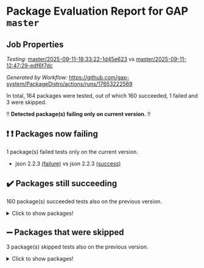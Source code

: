 # Package Evaluation Report for GAP `master`

## Job Properties

*Testing:* [master/2025-09-11-18:33:22-1d45e623](https://github.com/gap-system/PackageDistro/blob/data/reports/master/2025-09-11-18:33:22-1d45e623) vs [master/2025-09-11-12:47:29-edf6f7dc](https://github.com/gap-system/PackageDistro/blob/data/reports/master/2025-09-11-12:47:29-edf6f7dc)

*Generated by Workflow:* https://github.com/gap-system/PackageDistro/actions/runs/17653222569

In total, 164 packages were tested, out of which 160 succeeded, 1 failed and 3 were skipped.

:bangbang: **Detected package(s) failing only on current version.** :bangbang:

## :exclamation: :exclamation: Packages now failing

1 package(s) failed tests only on the current version.
- json 2.2.3 [(failure)](https://github.com/gap-system/PackageDistro/actions/runs/17653222569/job/50170274553) vs json 2.2.3 [(success)](https://github.com/gap-system/PackageDistro/actions/runs/17644377964/job/50139372356)

## :heavy_check_mark: Packages still succeeding

160 package(s) succeeded tests also on the previous version.
<details><summary>Click to show packages!</summary>

- 4ti2interface 2024.11-01 [(success)](https://github.com/gap-system/PackageDistro/actions/runs/17653222569/job/50170274240)
- ace 5.7.0 [(success)](https://github.com/gap-system/PackageDistro/actions/runs/17653222569/job/50170274268)
- aclib 1.3.3 [(success)](https://github.com/gap-system/PackageDistro/actions/runs/17653222569/job/50170274290)
- agt 0.3.1 [(success)](https://github.com/gap-system/PackageDistro/actions/runs/17653222569/job/50170274259)
- alco 1.1.2 [(success)](https://github.com/gap-system/PackageDistro/actions/runs/17653222569/job/50170274333)
- alnuth 3.2.1 [(success)](https://github.com/gap-system/PackageDistro/actions/runs/17653222569/job/50170274252)
- anupq 3.3.2 [(success)](https://github.com/gap-system/PackageDistro/actions/runs/17653222569/job/50170274288)
- atlasrep 2.1.9 [(success)](https://github.com/gap-system/PackageDistro/actions/runs/17653222569/job/50170274280)
- autodoc 2025.05.09 [(success)](https://github.com/gap-system/PackageDistro/actions/runs/17653222569/job/50170274261)
- automata 1.16 [(success)](https://github.com/gap-system/PackageDistro/actions/runs/17653222569/job/50170274287)
- automgrp 1.3.3 [(success)](https://github.com/gap-system/PackageDistro/actions/runs/17653222569/job/50170274275)
- autpgrp 1.11.1 [(success)](https://github.com/gap-system/PackageDistro/actions/runs/17653222569/job/50170274289)
- cap 2025.08-03 [(success)](https://github.com/gap-system/PackageDistro/actions/runs/17653222569/job/50170274272)
- caratinterface 2.3.7 [(success)](https://github.com/gap-system/PackageDistro/actions/runs/17653222569/job/50170274269)
- cddinterface 2025.06.24 [(success)](https://github.com/gap-system/PackageDistro/actions/runs/17653222569/job/50170274285)
- circle 1.6.6 [(success)](https://github.com/gap-system/PackageDistro/actions/runs/17653222569/job/50170274282)
- classicpres 1.22 [(success)](https://github.com/gap-system/PackageDistro/actions/runs/17653222569/job/50170274283)
- cohomolo 1.6.11 [(success)](https://github.com/gap-system/PackageDistro/actions/runs/17653222569/job/50170274299)
- congruence 1.2.7 [(success)](https://github.com/gap-system/PackageDistro/actions/runs/17653222569/job/50170274370)
- corefreesub 0.6 [(success)](https://github.com/gap-system/PackageDistro/actions/runs/17653222569/job/50170274300)
- corelg 1.57 [(success)](https://github.com/gap-system/PackageDistro/actions/runs/17653222569/job/50170274305)
- crime 1.6 [(success)](https://github.com/gap-system/PackageDistro/actions/runs/17653222569/job/50170274298)
- crisp 1.4.8 [(success)](https://github.com/gap-system/PackageDistro/actions/runs/17653222569/job/50170274306)
- crypting 0.10.6 [(success)](https://github.com/gap-system/PackageDistro/actions/runs/17653222569/job/50170274308)
- cryst 4.1.29 [(success)](https://github.com/gap-system/PackageDistro/actions/runs/17653222569/job/50170274330)
- crystcat 1.1.10 [(success)](https://github.com/gap-system/PackageDistro/actions/runs/17653222569/job/50170274327)
- ctbllib 1.3.11 [(success)](https://github.com/gap-system/PackageDistro/actions/runs/17653222569/job/50170274365)
- cubefree 1.21 [(success)](https://github.com/gap-system/PackageDistro/actions/runs/17653222569/job/50170274371)
- curlinterface 2.4.2 [(success)](https://github.com/gap-system/PackageDistro/actions/runs/17653222569/job/50170274312)
- cvec 2.8.4 [(success)](https://github.com/gap-system/PackageDistro/actions/runs/17653222569/job/50170274310)
- datastructures 0.3.3 [(success)](https://github.com/gap-system/PackageDistro/actions/runs/17653222569/job/50170274341)
- deepthought 1.0.9 [(success)](https://github.com/gap-system/PackageDistro/actions/runs/17653222569/job/50170274361)
- design 1.8.2 [(success)](https://github.com/gap-system/PackageDistro/actions/runs/17653222569/job/50170274337)
- difsets 2.3.1 [(success)](https://github.com/gap-system/PackageDistro/actions/runs/17653222569/job/50170274338)
- digraphs 1.12.1 [(success)](https://github.com/gap-system/PackageDistro/actions/runs/17653222569/job/50170274351)
- edim 1.3.8 [(success)](https://github.com/gap-system/PackageDistro/actions/runs/17653222569/job/50170274342)
- example 4.4.1 [(success)](https://github.com/gap-system/PackageDistro/actions/runs/17653222569/job/50170274356)
- examplesforhomalg 2023.10-01 [(success)](https://github.com/gap-system/PackageDistro/actions/runs/17653222569/job/50170274340)
- factint 1.6.3 [(success)](https://github.com/gap-system/PackageDistro/actions/runs/17653222569/job/50170274350)
- ferret 1.0.15 [(success)](https://github.com/gap-system/PackageDistro/actions/runs/17653222569/job/50170274373)
- fga 1.5.0 [(success)](https://github.com/gap-system/PackageDistro/actions/runs/17653222569/job/50170274364)
- fining 1.5.6 [(success)](https://github.com/gap-system/PackageDistro/actions/runs/17653222569/job/50170274386)
- float 1.0.9 [(success)](https://github.com/gap-system/PackageDistro/actions/runs/17653222569/job/50170274389)
- format 1.4.4 [(success)](https://github.com/gap-system/PackageDistro/actions/runs/17653222569/job/50170274358)
- forms 1.2.13 [(success)](https://github.com/gap-system/PackageDistro/actions/runs/17653222569/job/50170274391)
- fplsa 1.2.7 [(success)](https://github.com/gap-system/PackageDistro/actions/runs/17653222569/job/50170274376)
- fr 2.4.13 [(success)](https://github.com/gap-system/PackageDistro/actions/runs/17653222569/job/50170274410)
- francy 2.0.3 [(success)](https://github.com/gap-system/PackageDistro/actions/runs/17653222569/job/50170274398)
- fwtree 1.3 [(success)](https://github.com/gap-system/PackageDistro/actions/runs/17653222569/job/50170274422)
- gapdoc 1.6.7 [(success)](https://github.com/gap-system/PackageDistro/actions/runs/17653222569/job/50170274405)
- gauss 2024.11-01 [(success)](https://github.com/gap-system/PackageDistro/actions/runs/17653222569/job/50170274385)
- gaussforhomalg 2024.08-01 [(success)](https://github.com/gap-system/PackageDistro/actions/runs/17653222569/job/50170274462)
- gbnp 1.1.0 [(success)](https://github.com/gap-system/PackageDistro/actions/runs/17653222569/job/50170274439)
- generalizedmorphismsforcap 2025.08-01 [(success)](https://github.com/gap-system/PackageDistro/actions/runs/17653222569/job/50170274434)
- genss 1.6.9 [(success)](https://github.com/gap-system/PackageDistro/actions/runs/17653222569/job/50170274428)
- gradedmodules 2024.12-01 [(success)](https://github.com/gap-system/PackageDistro/actions/runs/17653222569/job/50170274444)
- gradedringforhomalg 2024.07-01 [(success)](https://github.com/gap-system/PackageDistro/actions/runs/17653222569/job/50170274438)
- grape 4.9.3 [(success)](https://github.com/gap-system/PackageDistro/actions/runs/17653222569/job/50170274436)
- groupoids 1.79 [(success)](https://github.com/gap-system/PackageDistro/actions/runs/17653222569/job/50170274454)
- grpconst 2.6.5 [(success)](https://github.com/gap-system/PackageDistro/actions/runs/17653222569/job/50170274478)
- guarana 0.96.3 [(success)](https://github.com/gap-system/PackageDistro/actions/runs/17653222569/job/50170274465)
- guava 3.20 [(success)](https://github.com/gap-system/PackageDistro/actions/runs/17653222569/job/50170274496)
- hap 1.70 [(success)](https://github.com/gap-system/PackageDistro/actions/runs/17653222569/job/50170274515)
- hapcryst 0.1.15 [(success)](https://github.com/gap-system/PackageDistro/actions/runs/17653222569/job/50170274512)
- hecke 1.5.4 [(success)](https://github.com/gap-system/PackageDistro/actions/runs/17653222569/job/50170274483)
- help 4.0 [(success)](https://github.com/gap-system/PackageDistro/actions/runs/17653222569/job/50170274509)
- homalg 2024.01-01 [(success)](https://github.com/gap-system/PackageDistro/actions/runs/17653222569/job/50170274506)
- homalgtocas 2025.08-01 [(success)](https://github.com/gap-system/PackageDistro/actions/runs/17653222569/job/50170274519)
- ibnp 0.17 [(success)](https://github.com/gap-system/PackageDistro/actions/runs/17653222569/job/50170274514)
- idrel 2.48 [(success)](https://github.com/gap-system/PackageDistro/actions/runs/17653222569/job/50170274508)
- images 1.3.3 [(success)](https://github.com/gap-system/PackageDistro/actions/runs/17653222569/job/50170274546)
- inducereduce 1.1 [(success)](https://github.com/gap-system/PackageDistro/actions/runs/17653222569/job/50170274517)
- intpic 0.4.0 [(success)](https://github.com/gap-system/PackageDistro/actions/runs/17653222569/job/50170274537)
- io 4.9.3 [(success)](https://github.com/gap-system/PackageDistro/actions/runs/17653222569/job/50170274530)
- io_forhomalg 2023.02-04 [(success)](https://github.com/gap-system/PackageDistro/actions/runs/17653222569/job/50170274567)
- irredsol 1.4.4 [(success)](https://github.com/gap-system/PackageDistro/actions/runs/17653222569/job/50170274541)
- jupyterkernel 1.5.1 [(success)](https://github.com/gap-system/PackageDistro/actions/runs/17653222569/job/50170274555)
- jupyterviz 1.5.6 [(success)](https://github.com/gap-system/PackageDistro/actions/runs/17653222569/job/50170274668)
- kan 1.37 [(success)](https://github.com/gap-system/PackageDistro/actions/runs/17653222569/job/50170274531)
- kbmag 1.5.11 [(success)](https://github.com/gap-system/PackageDistro/actions/runs/17653222569/job/50170274559)
- laguna 3.9.7 [(success)](https://github.com/gap-system/PackageDistro/actions/runs/17653222569/job/50170274574)
- liealgdb 2.2.1 [(success)](https://github.com/gap-system/PackageDistro/actions/runs/17653222569/job/50170274556)
- liepring 2.9.1 [(success)](https://github.com/gap-system/PackageDistro/actions/runs/17653222569/job/50170274644)
- liering 2.4.2 [(success)](https://github.com/gap-system/PackageDistro/actions/runs/17653222569/job/50170274587)
- linearalgebraforcap 2025.08-02 [(success)](https://github.com/gap-system/PackageDistro/actions/runs/17653222569/job/50170274575)
- lins 0.9 [(success)](https://github.com/gap-system/PackageDistro/actions/runs/17653222569/job/50170274569)
- localizeringforhomalg 2023.10-01 [(success)](https://github.com/gap-system/PackageDistro/actions/runs/17653222569/job/50170274648)
- loops 3.4.4 [(success)](https://github.com/gap-system/PackageDistro/actions/runs/17653222569/job/50170274573)
- lpres 1.1.1 [(success)](https://github.com/gap-system/PackageDistro/actions/runs/17653222569/job/50170274579)
- majoranaalgebras 1.5.2 [(success)](https://github.com/gap-system/PackageDistro/actions/runs/17653222569/job/50170274593)
- mapclass 1.4.6 [(success)](https://github.com/gap-system/PackageDistro/actions/runs/17653222569/job/50170274623)
- matgrp 0.72 [(success)](https://github.com/gap-system/PackageDistro/actions/runs/17653222569/job/50170274621)
- matricesforhomalg 2025.09-01 [(success)](https://github.com/gap-system/PackageDistro/actions/runs/17653222569/job/50170274602)
- modisom 3.0.0 [(success)](https://github.com/gap-system/PackageDistro/actions/runs/17653222569/job/50170274643)
- modulepresentationsforcap 2025.08-02 [(success)](https://github.com/gap-system/PackageDistro/actions/runs/17653222569/job/50170274665)
- modules 2024.12-01 [(success)](https://github.com/gap-system/PackageDistro/actions/runs/17653222569/job/50170274590)
- monoidalcategories 2025.08-02 [(success)](https://github.com/gap-system/PackageDistro/actions/runs/17653222569/job/50170274577)
- nconvex 2024.12-01 [(success)](https://github.com/gap-system/PackageDistro/actions/runs/17653222569/job/50170274604)
- nilmat 1.4.2 [(success)](https://github.com/gap-system/PackageDistro/actions/runs/17653222569/job/50170274607)
- nock 1.5 [(success)](https://github.com/gap-system/PackageDistro/actions/runs/17653222569/job/50170274584)
- normalizinterface 1.4.1 [(success)](https://github.com/gap-system/PackageDistro/actions/runs/17653222569/job/50170274628)
- nq 2.5.11 [(success)](https://github.com/gap-system/PackageDistro/actions/runs/17653222569/job/50170274601)
- numericalsgps 1.4.0 [(success)](https://github.com/gap-system/PackageDistro/actions/runs/17653222569/job/50170274622)
- openmath 11.5.3 [(success)](https://github.com/gap-system/PackageDistro/actions/runs/17653222569/job/50170274620)
- orb 5.0.1 [(success)](https://github.com/gap-system/PackageDistro/actions/runs/17653222569/job/50170274639)
- packagemanager 1.6.3 [(success)](https://github.com/gap-system/PackageDistro/actions/runs/17653222569/job/50170274618)
- patternclass 2.4.5 [(success)](https://github.com/gap-system/PackageDistro/actions/runs/17653222569/job/50170274599)
- permut 2.0.5 [(success)](https://github.com/gap-system/PackageDistro/actions/runs/17653222569/job/50170274662)
- polenta 1.3.11 [(success)](https://github.com/gap-system/PackageDistro/actions/runs/17653222569/job/50170274614)
- polycyclic 2.17 [(success)](https://github.com/gap-system/PackageDistro/actions/runs/17653222569/job/50170274654)
- polymaking 0.8.7 [(success)](https://github.com/gap-system/PackageDistro/actions/runs/17653222569/job/50170274630)
- primgrp 4.0.0 [(success)](https://github.com/gap-system/PackageDistro/actions/runs/17653222569/job/50170274656)
- profiling 2.6.2 [(success)](https://github.com/gap-system/PackageDistro/actions/runs/17653222569/job/50170274652)
- qdistrnd 0.9.5 [(success)](https://github.com/gap-system/PackageDistro/actions/runs/17653222569/job/50170274635)
- qpa 1.35 [(success)](https://github.com/gap-system/PackageDistro/actions/runs/17653222569/job/50170274651)
- quagroup 1.8.4 [(success)](https://github.com/gap-system/PackageDistro/actions/runs/17653222569/job/50170274649)
- radiroot 2.9 [(success)](https://github.com/gap-system/PackageDistro/actions/runs/17653222569/job/50170274655)
- rcwa 4.7.1 [(success)](https://github.com/gap-system/PackageDistro/actions/runs/17653222569/job/50170274663)
- rds 1.8 [(success)](https://github.com/gap-system/PackageDistro/actions/runs/17653222569/job/50170274659)
- recog 1.4.4 [(success)](https://github.com/gap-system/PackageDistro/actions/runs/17653222569/job/50170274674)
- repndecomp 1.3.0 [(success)](https://github.com/gap-system/PackageDistro/actions/runs/17653222569/job/50170274700)
- repsn 3.1.2 [(success)](https://github.com/gap-system/PackageDistro/actions/runs/17653222569/job/50170274708)
- resclasses 4.7.3 [(success)](https://github.com/gap-system/PackageDistro/actions/runs/17653222569/job/50170274679)
- ringsforhomalg 2024.11-02 [(success)](https://github.com/gap-system/PackageDistro/actions/runs/17653222569/job/50170274729)
- sco 2023.08-01 [(success)](https://github.com/gap-system/PackageDistro/actions/runs/17653222569/job/50170274681)
- scscp 2.4.4 [(success)](https://github.com/gap-system/PackageDistro/actions/runs/17653222569/job/50170274710)
- semigroups 5.5.4 [(success)](https://github.com/gap-system/PackageDistro/actions/runs/17653222569/job/50170274705)
- sglppow 2.4 [(success)](https://github.com/gap-system/PackageDistro/actions/runs/17653222569/job/50170274726)
- sgpviz 0.999.6 [(success)](https://github.com/gap-system/PackageDistro/actions/runs/17653222569/job/50170274711)
- simpcomp 2.1.14 [(success)](https://github.com/gap-system/PackageDistro/actions/runs/17653222569/job/50170274691)
- singular 2025.08.26 [(success)](https://github.com/gap-system/PackageDistro/actions/runs/17653222569/job/50170274706)
- sl2reps 1.1 [(success)](https://github.com/gap-system/PackageDistro/actions/runs/17653222569/job/50170274723)
- sla 1.6.2 [(success)](https://github.com/gap-system/PackageDistro/actions/runs/17653222569/job/50170274704)
- smallantimagmas 0.4.1 [(success)](https://github.com/gap-system/PackageDistro/actions/runs/17653222569/job/50170274725)
- smallgrp 1.5.4 [(success)](https://github.com/gap-system/PackageDistro/actions/runs/17653222569/job/50170274722)
- smallsemi 0.7.2 [(success)](https://github.com/gap-system/PackageDistro/actions/runs/17653222569/job/50170274732)
- sonata 2.9.6 [(success)](https://github.com/gap-system/PackageDistro/actions/runs/17653222569/job/50170274854)
- sophus 1.27 [(success)](https://github.com/gap-system/PackageDistro/actions/runs/17653222569/job/50170274715)
- sotgrps 1.3 [(success)](https://github.com/gap-system/PackageDistro/actions/runs/17653222569/job/50170274721)
- spinsym 1.5.2 [(success)](https://github.com/gap-system/PackageDistro/actions/runs/17653222569/job/50170274756)
- standardff 1.0 [(success)](https://github.com/gap-system/PackageDistro/actions/runs/17653222569/job/50170274730)
- symbcompcc 1.3.2 [(success)](https://github.com/gap-system/PackageDistro/actions/runs/17653222569/job/50170274753)
- thelma 1.3 [(success)](https://github.com/gap-system/PackageDistro/actions/runs/17653222569/job/50170274758)
- tomlib 1.2.11 [(success)](https://github.com/gap-system/PackageDistro/actions/runs/17653222569/job/50170274739)
- toolsforhomalg 2025.05-01 [(success)](https://github.com/gap-system/PackageDistro/actions/runs/17653222569/job/50170274750)
- toric 1.9.6 [(success)](https://github.com/gap-system/PackageDistro/actions/runs/17653222569/job/50170274743)
- transgrp 3.6.5 [(success)](https://github.com/gap-system/PackageDistro/actions/runs/17653222569/job/50170274759)
- typeset 1.2.3 [(success)](https://github.com/gap-system/PackageDistro/actions/runs/17653222569/job/50170274805)
- ugaly 4.1.3 [(success)](https://github.com/gap-system/PackageDistro/actions/runs/17653222569/job/50170274757)
- unipot 1.6 [(success)](https://github.com/gap-system/PackageDistro/actions/runs/17653222569/job/50170274810)
- unitlib 5.0.0 [(success)](https://github.com/gap-system/PackageDistro/actions/runs/17653222569/job/50170274775)
- utils 0.91 [(success)](https://github.com/gap-system/PackageDistro/actions/runs/17653222569/job/50170274797)
- uuid 0.7 [(success)](https://github.com/gap-system/PackageDistro/actions/runs/17653222569/job/50170274780)
- walrus 0.9991 [(success)](https://github.com/gap-system/PackageDistro/actions/runs/17653222569/job/50170274837)
- wedderga 4.11.1 [(success)](https://github.com/gap-system/PackageDistro/actions/runs/17653222569/job/50170274786)
- wpe 0.8 [(success)](https://github.com/gap-system/PackageDistro/actions/runs/17653222569/job/50170274807)
- xmod 2.95 [(success)](https://github.com/gap-system/PackageDistro/actions/runs/17653222569/job/50170274871)
- xmodalg 1.32 [(success)](https://github.com/gap-system/PackageDistro/actions/runs/17653222569/job/50170274798)
- yangbaxter 0.10.7 [(success)](https://github.com/gap-system/PackageDistro/actions/runs/17653222569/job/50170274789)
- zeromqinterface 0.17 [(success)](https://github.com/gap-system/PackageDistro/actions/runs/17653222569/job/50170274876)
</details>

## :heavy_minus_sign: Packages that were skipped

3 package(s) skipped tests also on the previous version.
<details><summary>Click to show packages!</summary>

- browse 1.8.21 [(skipped)](https://github.com/gap-system/PackageDistro/actions/runs/17653222569/job/50169427012)
- itc 1.5.1 [(skipped)](https://github.com/gap-system/PackageDistro/actions/runs/17653222569/job/50169427012)
- xgap 4.32 [(skipped)](https://github.com/gap-system/PackageDistro/actions/runs/17653222569/job/50169427012)
</details>

